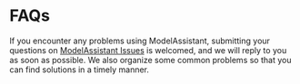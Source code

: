 # FAQs

If you encounter any problems using ModelAssistant, submitting your questions on [ModelAssistant Issues](https://github.com/Seeed-Studio/ModelAssistantissues) is welcomed, and we will reply to you as soon as possible. We also organize some common problems so that you can find solutions in a timely manner.
